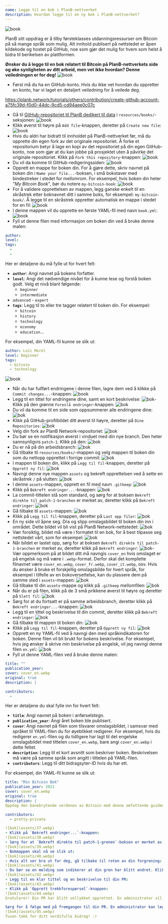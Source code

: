 ```yaml
---
name: Legge til en bok i PlanB-nettverket
description: Hvordan legge til en ny bok i PlanB-nettverket?
---
```

![book](assets/cover.webp)

PlanB sitt oppdrag er å tilby førsteklasses utdanningsressurser om Bitcoin på så mange språk som mulig. Alt innhold publisert på nettstedet er åpen kildekode og hostet på GitHub, noe som gjør det mulig for hvem som helst å bidra til berikelsen av plattformen.

**Ønsker du å legge til en bok relatert til Bitcoin på PlanB-nettverkets side og øke synligheten av ditt arbeid, men vet ikke hvordan? Denne veiledningen er for deg!**
![book](assets/01.webp)
- Først må du ha en GitHub-konto. Hvis du ikke vet hvordan du oppretter en konto, har vi laget en detaljert veiledning for å veilede deg.

https://planb.network/tutorials/others/contribution/create-github-account-a75fc39d-f0d0-44dc-9cd5-cd94aee0c07c


- Gå til [GitHub-repositoriet til PlanB dedikert til data](https://github.com/DecouvreBitcoin/sovereign-university-data/tree/dev/resources/books) i `resources/books/`-seksjonen:
![book](assets/02.webp)
- Klikk øverst til høyre på `Add file`-knappen, deretter på `Create new file`:
![book](assets/03.webp)
- Hvis du aldri har bidratt til innholdet på PlanB-nettverket før, må du opprette din egen fork av det originale repositoriet. Å forke et repositorium betyr å lage en kopi av det repositoriet på din egen GitHub-konto, noe som gjør at du kan jobbe på prosjektet uten å påvirke det originale repositoriet. Klikk på `Fork this repository`-knappen:
![book](assets/04.webp)
- Du vil da komme til GitHub-redigeringssiden:
![book](assets/05.webp)
- Opprett en mappe for boken din. For å gjøre dette, skriv navnet på boken din i `Name your file...`-boksen, i små bokstaver med bindestreker i stedet for mellomrom. For eksempel, hvis boken din heter "*My Bitcoin Book*", bør du notere `my-bitcoin-book`:
![book](assets/06.webp)
- For å validere opprettelsen av mappen, legg ganske enkelt til en skråstrek etter boknavnet ditt i samme boks, for eksempel: `my-bitcoin-book/`. Å legge til en skråstrek oppretter automatisk en mappe i stedet for en fil:
![book](assets/07.webp)
- I denne mappen vil du opprette en første YAML-fil med navn `book.yml`:
![book](assets/08.webp)
- Fyll ut denne filen med informasjon om boken din ved å bruke denne malen:

```yaml
author: 
level: 
tags:
  - 
  - 
```

Her er detaljene du må fylle ut for hvert felt:
- **`author`**: Angi navnet på bokens forfatter.
- **`level`**: Angi det nødvendige nivået for å kunne lese og forstå boken godt. Velg et nivå blant følgende:
	- `beginner`
	- `intermediate`
- `advanced` - `expert`
- **`tags`**: Legg til to eller tre tagger relatert til boken din. For eksempel:
    - `bitcoin`
    - `history`
    - `technology`
    - `economy`
    - `education`...

For eksempel, din YAML-fil kunne se slik ut:

```yaml
author: Loïc Morel
level: beginner
tags:
  - bitcoin
  - technology
```

![book](assets/09.webp)
- Når du har fullført endringene i denne filen, lagre dem ved å klikke på `Commit changes...`-knappen:
![book](assets/10.webp)
- Legg til en tittel for endringene dine, samt en kort beskrivelse:
![bok](assets/11.webp)- Klikk på den grønne `Foreslå endringer`-knappen:
![bok](assets/12.webp)
- Du vil da komme til en side som oppsummerer alle endringene dine:
![bok](assets/13.webp)
- Klikk på GitHub-profilbildet ditt øverst til høyre, deretter på `Dine Repositories`:
![bok](assets/14.webp)
- Velg din fork av PlanB Network-repositoriet:
![bok](assets/15.webp)
- Du bør se en notifikasjon øverst i vinduet med din nye branch. Den heter sannsynligvis `patch-1`. Klikk på den:
![bok](assets/16.webp)
- Du er nå på din arbeidsbranch:
![bok](assets/17.webp)
- Gå tilbake til `resources/books/`-mappen og velg mappen til boken din som du nettopp opprettet i forrige commit:
![bok](assets/18.webp)
- I mappen til boken din, klikk på `Legg til fil`-knappen, deretter på `Opprett ny fil`:
![bok](assets/19.webp)
- Navngi denne nye mappen `assets` og bekreft opprettelsen ved å sette en skråstrek `/` på slutten:
![bok](assets/20.webp)
- I denne `assets`-mappen, opprett en fil med navn `.gitkeep`:
![bok](assets/21.webp)
- Klikk på `Bekreft endringer...`-knappen:
![bok](assets/22.webp)
- La commit-tittelen stå som standard, og sørg for at boksen `Bekreft direkte til patch-1-branchen` er merket av, deretter klikk på `Bekreft endringer`:
![bok](assets/23.webp)
- Gå tilbake til `assets`-mappen:
![bok](assets/24.webp)
- Klikk på `Legg til fil`-knappen, deretter på `Last opp filer`:
![bok](assets/25.webp)
- En ny side vil åpne seg. Dra og slipp omslagsbildet til boken din inn i området. Dette bildet vil bli vist på PlanB Network-nettstedet:
![bok](assets/26.webp)
- Vær forsiktig, bildet må være i formatet til en bok, for å best tilpasse seg nettstedet vårt, som for eksempel:
![bok](assets/27.webp)
- Når bildet er lastet opp, sørg for at boksen `Bekreft direkte til patch-1-branchen` er merket av, deretter klikk på `Bekreft endringer`:
![bok](assets/28.webp)- Vær oppmerksom på at bildet ditt må navngis `cover_en` hvis omslaget er på engelsk og må være i `.webp`-format. Derfor skal det komplette filnavnet være `cover_en.webp`, `cover_fr.webp`, `cover_it.webp`, osv. Hvis du ønsker å bruke et forskjellig omslagsbilde for hvert språk, for eksempel i tilfelle av en bokoversettelse, kan du plassere dem på samme sted i `assets`-mappen:
![bok](assets/29.webp)
- Gå tilbake til din `assets`-mappe og klikk på `.gitkeep` mellomfilen:
![bok](assets/30.webp)
- Når du er på filen, klikk på de 3 små prikkene øverst til høyre og deretter på `Slett fil`:
![bok](assets/31.webp)
- Sørg for at du fortsatt er på samme arbeidsbranch, deretter klikk på `Bekreft endringer...`-knappen:
![bok](assets/32.webp)
- Legg til en tittel og beskrivelse til din commit, deretter klikk på `Bekreft endringer`:
![bok](assets/33.webp)
- Gå tilbake til mappen til boken din:
![bok](assets/34.webp)
- Klikk på `Legg til fil`-knappen, deretter på `Opprett ny fil`: ![bok](assets/35.webp)
- Opprett en ny YAML-fil ved å navngi den med språkindikatoren for boken. Denne filen vil bli brukt for bokens beskrivelse. For eksempel, hvis jeg ønsker å skrive min beskrivelse på engelsk, vil jeg navngi denne filen `en.yml`:
![bok](assets/36.webp)
- Fyll ut denne YAML-filen ved å bruke denne malen:
```yaml
title: ""
publication_year: 
cover: cover_en.webp
original: true
description: |

contributors:
  - 
```

Her er detaljene du skal fylle inn for hvert felt:
- **`title`**: Angi navnet på boken i anførselstegn.
- **`publication_year`**: Angi året boken ble publisert.
- **`cover`**: Angi navnet på filen som tilsvarer omslagsbildet, i samsvar med språket til YAML-filen du for øyeblikket redigerer. For eksempel, hvis du redigerer `en.yml`-filen og du tidligere har lagt til det engelske omslagsbildet med tittelen `cover_en.webp`, bare angi `cover_en.webp` i dette feltet.
- **`description`**: Legg til et kort avsnitt som beskriver boken. Beskrivelsen må være på samme språk som angitt i tittelen på YAML-filen.
- **`contributors`**: Legg til ditt bidragsyter-ID hvis du har ett.

For eksempel, din YAML-fil kunne se slik ut:

```yaml
title: "Min Bitcoin Bok"
publication_year: 2021
cover: cover_en.webp
original: true
description: |
Oppdag den banebrytende verdenen av Bitcoin med denne omfattende guiden tilpasset for nybegynnere. Min Bitcoin Bok avmystifiserer kompleksitetene ved Bitcoin, og gir en klar og konsis introduksjon til hvordan protokollen fungerer. Fra dens revolusjonerende teknologi til dens potensielle innvirkning på den globale økonomien, tilbyr denne boken uvurderlige innsikter og praktisk kunnskap. Perfekt for de som er nye til Bitcoin, dekker den grunnleggende, sikkerhetstips, og fremtiden for digital finans. Dykk inn i fremtiden for penger og styrk deg selv med kunnskapen til å navigere den digitale tidsalderen med selvtillit.

contributors:
  - pretty-private

![bok](assets/37.webp)
- Klikk på `Bekreft endringer...`-knappen:
![bok](assets/38.webp)
- Sørg for at `Bekreft direkte til patch-1-grenen`-boksen er merket av, legg til en tittel, og klikk deretter på `Bekreft endringer`:
![bok](assets/39.webp)
- Bokmappen skal nå se slik ut:
![bok](assets/40.webp)
- Hvis alt ser bra ut for deg, gå tilbake til roten av din forgrening:
![bok](assets/41.webp)
- Du bør se en melding som indikerer at din gren har blitt endret. Klikk på `Sammenlign & be om trekk`-knappen:
![bok](assets/42.webp)
- Legg til en klar tittel og en beskrivelse til din PR:
![bok](assets/43.webp)
- Klikk på `Opprett trekkforespørsel`-knappen:
![bok](assets/44.webp)
Gratulerer! Din PR har blitt vellykket opprettet. En administrator vil nå gjennomgå den og, hvis alt er i orden, slå den sammen med hovedlageret til PlanB Network. Du bør se boken din dukke opp på nettstedet noen dager senere.

Sørg for å følge med på fremgangen til din PR. En administrator kan legge igjen en kommentar som ber om ytterligere informasjon. Så lenge din PR ikke er validert, kan du se den i `Trekkforespørsler`-fanen på PlanB Networks GitHub-lager:
![bok](assets/45.webp)
Tusen takk for ditt verdifulle bidrag! :)